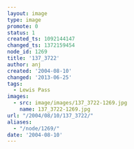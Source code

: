 ```yaml
---
layout: image
type: image
promote: 0
status: 1
created_ts: 1092144147
changed_ts: 1372159454
node_id: 1269
title: '137_3722'
author: anj
created: '2004-08-10'
changed: '2013-06-25'
tags:
  - Lewis Pass
images:
  - src: image/images/137_3722-1269.jpg
    name: 137_3722-1269.jpg
url: "/2004/08/10/137_3722/"
aliases:
  - "/node/1269/"
date: '2004-08-10'
---
```


